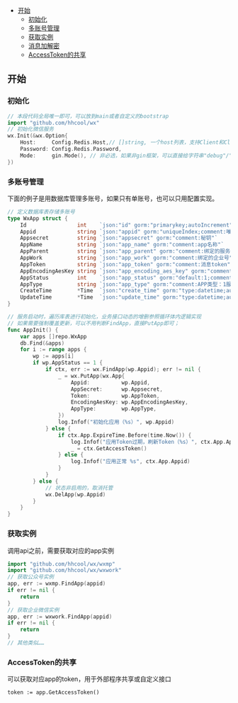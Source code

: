 - [开始](#%E5%BC%80%E5%A7%8B)
    - [初始化](#%E5%88%9D%E5%A7%8B%E5%8C%96)
    - [多账号管理](#%E5%A4%9A%E8%B4%A6%E5%8F%B7%E7%AE%A1%E7%90%86)
    - [获取实例](#%E8%8E%B7%E5%8F%96%E5%AE%9E%E4%BE%8B)
    - [消息加解密](#%E6%B6%88%E6%81%AF%E5%8A%A0%E8%A7%A3%E5%AF%86)
    - [AccessToken的共享](#accesstoken%E7%9A%84%E5%85%B1%E4%BA%AB)

## 开始
### 初始化
```go
// 本段代码全局唯一即可，可以放到main或者自定义的bootstrap
import "github.com/hhcool/wx"
// 初始化微信服务
wx.Init(&wx.Option{
    Host:     Config.Redis.Host,// []string, 一个host列表，支持Client和Cluster；
    Password: Config.Redis.Password,
    Mode:     gin.Mode(), // 非必选，如果非gin框架，可以直接给字符串"debug"/"prod"
})
```
### 多账号管理
下面的例子是用数据库管理多账号，如果只有单账号，也可以只用配置实现。
```go
// 定义数据库表存储多账号
type WxApp struct {
    Id                int    `json:"id" gorm:"primarykey;autoIncrement"`
    Appid             string `json:"appid" gorm:"uniqueIndex;comment:唯一标识"`
    Appsecret         string `json:"appsecret" gorm:"comment:秘钥"`
    AppName           string `json:"app_name" gorm:"comment:app名称"`
    AppParent         string `json:"app_parent" gorm:"comment:绑定的服务号"`
    AppWork           string `json:"app_work" gorm:"comment:绑定的企业号"`
    AppToken          string `json:"app_token" gorm:"comment:消息token"`
    AppEncodingAesKey string `json:"app_encoding_aes_key" gorm:"comment:消息秘钥"`
    AppStatus         int    `json:"app_status" gorm:"default:1;comment:状态，1启用2停用"`
    AppType           string `json:"app_type" gorm:"comment:APP类型：1服务号、2订阅号、3企业号、4app、5小程序、6H5"`
    CreateTime        *Time  `json:"create_time" gorm:"type:datetime;autoCreateTime;comment:创建时间"`
    UpdateTime        *Time  `json:"update_time" gorm:"type:datetime;autoUpdateTime;comment:更新时间"`
}

// 服务启动时，遍历库表进行初始化，业务接口动态的增删参照循环体内逻辑实现
// 如果需要强制覆盖更新，可以不用判断FindApp，直接PutApp即可；
func AppInit() {
    var apps []repo.WxApp
    db.Find(&apps)
    for i := range apps {
        wp := apps[i]
        if wp.AppStatus == 1 {
            if ctx, err := wx.FindApp(wp.Appid); err != nil {
                _ = wx.PutApp(wx.App{
                    Appid:          wp.Appid,
                    AppSecret:      wp.Appsecret,
                    Token:          wp.AppToken,
                    EncodingAesKey: wp.AppEncodingAesKey,
                    AppType:        wp.AppType,
                })
                log.Infof("初始化应用（%s）", wp.Appid)
            } else {
                if ctx.App.ExpireTime.Before(time.Now()) {
                    log.Infof("应用Token过期，刷新Token（%s）", ctx.App.Appid)
                    _ = ctx.GetAccessToken()
                } else {
                    log.Infof("应用正常 %s", ctx.App.Appid)
                }
            }
        } else {
            // 状态非启用的，取消托管
            wx.DelApp(wp.Appid)
        }
    }
}
```

### 获取实例
调用api之前，需要获取对应的app实例
```go
import "github.com/hhcool/wx/wxmp"
import "github.com/hhcool/wx/wxwork"
// 获取公众号实例
app, err := wxmp.FindApp(appid)
if err != nil {
    return
}
// 获取企业微信实例
app, err := wxwork.FindApp(appid)
if err != nil {
    return
}
// 其他类似……
```
### AccessToken的共享
可以获取对应app的token，用于外部程序共享或自定义接口
```
token := app.GetAccessToken()
```